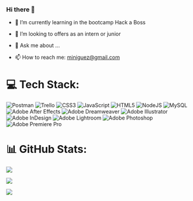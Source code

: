 ### Hi there 👋 


<!-- 

**mercedesiniguez/mercedesiniguez** is a ✨ _special_ ✨ repository because its `README.md` (this file) appears on your GitHub profile. 
--> 
  

- 🌱 I’m currently learning in the bootcamp Hack a Boss 

- 🤔 I’m looking to offers as an intern or junior 

- 💬 Ask me about ... 

- 📫 How to reach me: miniguez@gmail.com 

# 💻 Tech Stack:
![Postman](https://img.shields.io/badge/Postman-FF6C37?style=for-the-badge&logo=postman&logoColor=white) ![Trello](https://img.shields.io/badge/Trello-%23026AA7.svg?style=for-the-badge&logo=Trello&logoColor=white) ![CSS3](https://img.shields.io/badge/css3-%231572B6.svg?style=for-the-badge&logo=css3&logoColor=white) ![JavaScript](https://img.shields.io/badge/javascript-%23323330.svg?style=for-the-badge&logo=javascript&logoColor=%23F7DF1E) ![HTML5](https://img.shields.io/badge/html5-%23E34F26.svg?style=for-the-badge&logo=html5&logoColor=white) ![NodeJS](https://img.shields.io/badge/node.js-6DA55F?style=for-the-badge&logo=node.js&logoColor=white) ![MySQL](https://img.shields.io/badge/mysql-%2300f.svg?style=for-the-badge&logo=mysql&logoColor=white) ![Adobe After Effects](https://img.shields.io/badge/Adobe%20After%20Effects-9999FF.svg?style=for-the-badge&logo=Adobe%20After%20Effects&logoColor=white) ![Adobe Dreamweaver](https://img.shields.io/badge/Adobe%20Dreamweaver-FF61F6.svg?style=for-the-badge&logo=Adobe%20Dreamweaver&logoColor=white) ![Adobe Illustrator](https://img.shields.io/badge/adobeillustrator-%23FF9A00.svg?style=for-the-badge&logo=adobeillustrator&logoColor=white) ![Adobe InDesign](https://img.shields.io/badge/Adobe%20InDesign-49021F?style=for-the-badge&logo=adobeindesign&logoColor=white) ![Adobe Lightroom](https://img.shields.io/badge/Adobe%20Lightroom-31A8FF.svg?style=for-the-badge&logo=Adobe%20Lightroom&logoColor=white) ![Adobe Photoshop](https://img.shields.io/badge/adobephotoshop-%2331A8FF.svg?style=for-the-badge&logo=adobephotoshop&logoColor=white) ![Adobe Premiere Pro](https://img.shields.io/badge/Adobe%20Premiere%20Pro-9999FF.svg?style=for-the-badge&logo=Adobe%20Premiere%20Pro&logoColor=white)

# 📊 GitHub Stats: 

![](https://github-readme-stats.vercel.app/api?username=mercedesiniguez&theme=default&hide_border=false&include_all_commits=false&count_private=false)<br/> 

![](https://github-readme-streak-stats.herokuapp.com/?user=mercedesiniguez&theme=default&hide_border=false)<br/> 

![](https://github-readme-stats.vercel.app/api/top-langs/?username=mercedesiniguez&theme=default&hide_border=false&include_all_commits=false&count_private=false&layout=compact) 

 

